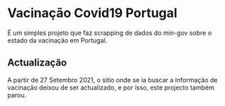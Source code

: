 # Vacinação Covid19 Portugal

É um simples projeto que faz scrapping de dados do min-gov sobre o estado da vacinação em Portugal.

## Actualização

A partir de 27 Setembro 2021, o sitio onde se ia buscar a informação de vacinação deixou de ser actualizado, e por isso, este projecto também parou.
